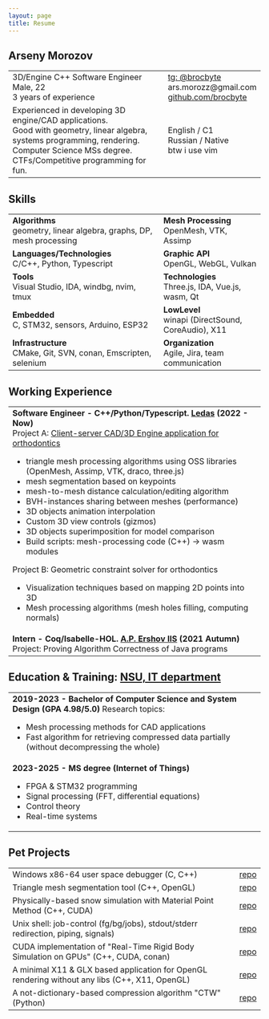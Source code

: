 ```yaml
---
layout: page
title: Resume
---
```


<h2>Arseny Morozov</h2>
<table style="width:100%;">
  <tr>
    <td>3D/Engine C++ Software Engineer<br>Male, 22<br>3 years of experience</td>
    <td><a href="https://t.me/brocbyte">tg: @brocbyte</a><br>ars.morozz@gmail.com<br><a
        href="https://github.com/brocbyte">github.com/brocbyte</a></td>
  </tr>
  <tr>
    <td>Experienced in developing 3D engine/CAD applications.<br>Good with geometry, linear algebra, systems
      programming, rendering.<br>Computer Science MSs degree. CTFs/Competitive programming for fun.</td>
    <td>English / C1<br>Russian / Native<br>btw i use vim</td>
  </tr>
</table>
<h2>Skills</h2>
<table style="width:100%;">
  <tr>
    <td><strong>Algorithms</strong><br>geometry, linear algebra, graphs, DP, mesh processing</td>
    <td><strong>Mesh Processing</strong><br>OpenMesh, VTK, Assimp</td>
  </tr>
  <tr>
    <td><strong>Languages/Technologies</strong><br>C/C++, Python, Typescript</td>
    <td><strong>Graphic API</strong><br>OpenGL, WebGL, Vulkan</td>
  </tr>
  <tr>
    <td><strong>Tools</strong><br>Visual Studio, IDA, windbg, nvim, tmux</td>
    <td><strong>Technologies</strong><br>Three.js, IDA, Vue.js, wasm, Qt</td>
  </tr>
  <tr>
    <td><strong>Embedded</strong><br>C, STM32, sensors, Arduino, ESP32</td>
    <td><strong>LowLevel</strong><br>winapi (DirectSound, CoreAudio), X11</td>
  </tr>
  <tr>
    <td><strong>Infrastructure</strong><br>CMake, Git, SVN, conan, Emscripten, selenium</td>
    <td><strong>Organization</strong><br>Agile, Jira, team communication</td>
  </tr>
</table>
<h2>Working Experience</h2>
<table>
  <tr>
    <td>
      <strong>Software Engineer - C++/Python/Typescript. <a href="https://ledas.com/">Ledas</a> (2022 -
        Now)</strong><br>Project A: <a href="https://ledas.com/en/expertise/3d-medical-software/">Client-server CAD/3D
        Engine application for orthodontics</a>
      <ul>
        <li>triangle mesh processing algorithms using OSS libraries (OpenMesh, Assimp, VTK, draco, three.js)</li>
        <li>mesh segmentation based on keypoints</li>
        <li>mesh-to-mesh distance calculation/editing algorithm</li>
        <li>BVH-instances sharing between meshes (performance)</li>
        <li>3D objects animation interpolation</li>
        <li>Custom 3D view controls (gizmos)</li>
        <li>3D objects superimposition for model comparison</li>
        <li>Build scripts: mesh-processing code (C++) -> wasm modules</li>
      </ul>
      Project B: Geometric constraint solver for orthodontics
      <ul>
        <li>Visualization techniques based on mapping 2D points into 3D</li>
        <li>Mesh processing algorithms (mesh holes filling, computing normals)</li>
      </ul>
    </td>
  </tr>
  <tr>
    <td><strong>Intern - Coq/Isabelle-HOL. <a href="https://www.iis.nsk.su/en">A.P. Ershov IIS</a> (2021
        Autumn)</strong><br>Project: Proving Algorithm Correctness of Java programs</td>
  </tr>
</table>
<h2>Education & Training: <a href="https://english.nsu.ru/">NSU, IT department</a></h2>
<table>
  <tr>
    <td><strong>2019-2023 - Bachelor of Computer Science and System Design (GPA 4.98/5.0)</strong>
      Research topics:
      <ul>
        <li>Mesh processing methods for CAD applications</li>
        <li>Fast algorithm for retrieving compressed data partially (without decompressing the whole)</li>
      </ul>
    </td>
  </tr>
  <tr>
    <td>
      <strong>2023-2025 - MS degree (Internet of Things)</strong><br>
      <ul>
        <li>FPGA & STM32 programming</li>
        <li>Signal processing (FFT, differential equations)</li>
        <li>Control theory</li>
        <li>Real-time systems</li>
      </ul>
    </td>
  </tr>
</table>
<h2>Pet Projects</h2>
<table>
  <tr>
    <td>Windows x86-64 user space debugger (C, C++)</td>
    <td><a href="https://github.com/brocbyte/oxidbg">repo</a></td>
  </tr>
  <tr>
    <td>Triangle mesh segmentation tool (C++, OpenGL)</td>
    <td><a href="https://github.com/brocbyte/brocseg">repo</a></td>
  </tr>
  <tr>
    <td>Physically-based snow simulation with Material Point Method (C++, CUDA)</td>
    <td><a href="https://github.com/brocbyte/realtime-deformations">repo</a></td>
  </tr>
  <tr>
    <td>Unix shell: job-control (fg/bg/jobs), stdout/stderr redirection, piping, signals)</td>
    <td><a href="https://github.com/brocbyte/gemsh">repo</a></td>
  </tr>
  <tr>
    <td>CUDA implementation of "Real-Time Rigid Body Simulation on GPUs" (C++, CUDA, conan)</td>
    <td><a href="https://github.com/brocbyte/cuball">repo</a></td>
  </tr>
  <tr>
    <td>A minimal X11 & GLX based application for OpenGL rendering without any libs (C++, X11, OpenGL)</td>
    <td><a href="https://github.com/brocbyte/octo">repo</a></td>
  </tr>
  <tr>
    <td>A not-dictionary-based compression algorithm "CTW" (Python)</td>
    <td><a href="https://github.com/brocbyte/ctw">repo</a></td>
  </tr>
</table>